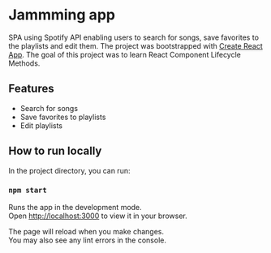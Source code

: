 # Jammming app #

SPA using Spotify API enabling users to search for songs, save favorites to the playlists and edit them. 
The project was bootstrapped with [Create React App](https://github.com/facebook/create-react-app).
The goal of this project was to learn React Component Lifecycle Methods.  

## Features
- Search for songs
- Save favorites to playlists
- Edit playlists

## How to run locally

In the project directory, you can run:

### `npm start`

Runs the app in the development mode.\
Open [http://localhost:3000](http://localhost:3000) to view it in your browser.

The page will reload when you make changes.\
You may also see any lint errors in the console.

